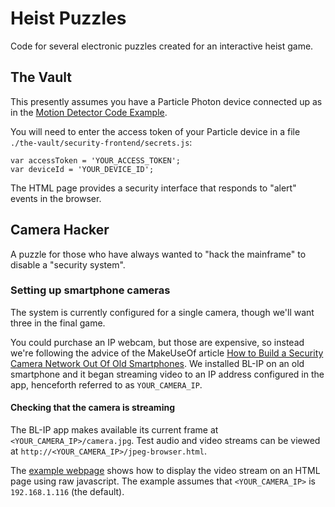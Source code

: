 # Heist Puzzles

Code for several electronic puzzles created for an interactive heist game.

## The Vault

This presently assumes you have a Particle Photon device connected up as in the [Motion Detector
Code Example](https://docs.particle.io/guide/getting-started/examples/photon/#make-a-motion-detector-publish-and-the-console).

You will need to enter the access token of your Particle device in a file `./the-vault/security-frontend/secrets.js`:
```
var accessToken = 'YOUR_ACCESS_TOKEN';
var deviceId = 'YOUR_DEVICE_ID';
```

The HTML page provides a security interface that responds to "alert" events in the browser.


## Camera Hacker

A puzzle for those who have always wanted to "hack the mainframe" to disable a "security system".

### Setting up smartphone cameras

The system is currently configured for a single camera, though we'll want three in the final game.

You could purchase an IP webcam, but those are expensive, so instead we're following the advice of 
the MakeUseOf article [How to Build a Security Camera Network Out Of Old
Smartphones](https://www.makeuseof.com/tag/how-to-build-a-security-camera-network-out-of-old-smartphones/).
We installed BL-IP on an old smartphone and it began streaming video to an IP address configured
in the app, henceforth referred to as `YOUR_CAMERA_IP`.

#### Checking that the camera is streaming

The BL-IP app makes available its current frame at `<YOUR_CAMERA_IP>/camera.jpg`. Test audio and
video streams can be viewed at `http://<YOUR_CAMERA_IP>/jpeg-browser.html`.

The [example webpage](./camera-hacker/raw_js_video_example.html) shows how to display the video
stream on an HTML page using raw javascript. The example assumes that `<YOUR_CAMERA_IP>` is
`192.168.1.116` (the default).